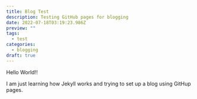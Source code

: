 ```yaml
---
title: Blog Test
description: Testing GitHub pages for blogging
date: 2022-07-18T03:19:23.986Z
preview: ""
tags:
  - test
categories:
  - blogging
draft: true
---
```



Hello World!!

I am just learning how Jekyll works and trying to set up a blog using GitHup pages.
